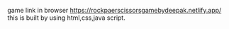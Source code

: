 game link in browser https://rockpaerscissorsgamebydeepak.netlify.app/
this is built by using html,css,java script.

